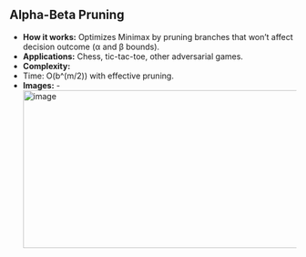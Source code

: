 ## Alpha-Beta Pruning
- **How it works:** Optimizes Minimax by pruning branches that won’t affect decision outcome (α and β bounds).
- **Applications:** Chess, tic-tac-toe, other adversarial games.
- **Complexity:**
- Time: O(b^(m/2)) with effective pruning.
- **Images:**
-<img width="650" height="277" alt="image" src="https://github.com/user-attachments/assets/21d008d1-11b4-43af-a832-82206f305b79" />

